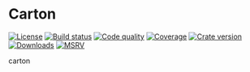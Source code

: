 # Carton

[![License](https://img.shields.io/github/license/BSFishy/carton)](https://github.com/BSFishy/carton/blob/main/LICENSE)
[![Build status](https://img.shields.io/github/workflow/status/BSFishy/carton/Rust?logo=github)](https://github.com/BSFishy/carton/actions?query=workflow%3ARust)
[![Code quality](https://img.shields.io/codacy/grade/0b0621831d1d4200a519a7736d4dd19f?logo=codacy)](https://app.codacy.com/gh/BSFishy/carton/dashboard)
[![Coverage](https://img.shields.io/codacy/coverage/0b0621831d1d4200a519a7736d4dd19f?logo=codacy)](https://app.codacy.com/gh/BSFishy/carton/dashboard)
[![Crate version](https://img.shields.io/crates/v/carton?logo=rust)](https://crates.io/crates/carton)
[![Downloads](https://img.shields.io/crates/d/carton?logo=rust)](https://crates.io/crates/carton)
[![MSRV](https://img.shields.io/badge/MSRV-1.48.0-informational?logo=rust)](https://www.rust-lang.org/)

carton
